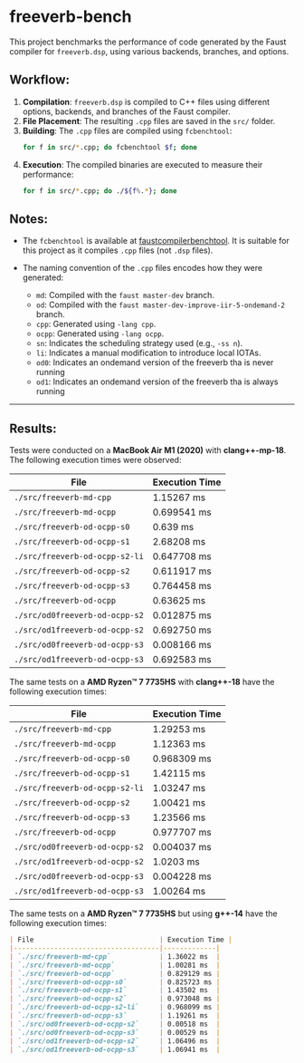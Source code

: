 
# freeverb-bench
This project benchmarks the performance of code generated by the Faust compiler for `freeverb.dsp`, using various backends, branches, and options.

## Workflow:
1. **Compilation**: `freeverb.dsp` is compiled to C++ files using different options, backends, and branches of the Faust compiler.
2. **File Placement**: The resulting `.cpp` files are saved in the `src/` folder.
3. **Building**: The `.cpp` files are compiled using `fcbenchtool`:
   ```bash
   for f in src/*.cpp; do fcbenchtool $f; done
   ```
4. **Execution**: The compiled binaries are executed to measure their performance:
   ```bash
   for f in src/*.cpp; do ./${f%.*}; done
   ```

## Notes:
- The `fcbenchtool` is available at [faustcompilerbenchtool](https://github.com/orlarey/faustcompilerbenchtool). It is suitable for this project as it compiles `.cpp` files (not `.dsp` files).
- The naming convention of the `.cpp` files encodes how they were generated:

  - `md`: Compiled with the `faust master-dev` branch.
  - `od`: Compiled with the `faust master-dev-improve-iir-5-ondemand-2` branch.
  - `cpp`: Generated using `-lang cpp`.
  - `ocpp`: Generated using `-lang ocpp`.
  - `sn`: Indicates the scheduling strategy used (e.g., `-ss n`).
  - `li`: Indicates a manual modification to introduce local IOTAs.
  - `od0`: Indicates an ondemand version of the freeverb tha is never running
  - `od1`: Indicates an ondemand version of the freeverb tha is always running
  

---

## Results:
Tests were conducted on a **MacBook Air M1 (2020)** with **clang++-mp-18**. The following execution times were observed:

| File                           | Execution Time |
| ------------------------------ | -------------- |
| `./src/freeverb-md-cpp`        | 1.15267 ms     |
| `./src/freeverb-md-ocpp`       | 0.699541 ms    |
| `./src/freeverb-od-ocpp-s0`    | 0.639 ms       |
| `./src/freeverb-od-ocpp-s1`    | 2.68208 ms     |
| `./src/freeverb-od-ocpp-s2-li` | 0.647708 ms    |
| `./src/freeverb-od-ocpp-s2`    | 0.611917 ms    |
| `./src/freeverb-od-ocpp-s3`    | 0.764458 ms    |
| `./src/freeverb-od-ocpp`       | 0.63625 ms     |
| `./src/od0freeverb-od-ocpp-s2` | 0.012875 ms    |
| `./src/od1freeverb-od-ocpp-s2` | 0.692750 ms    |
| `./src/od0freeverb-od-ocpp-s3` | 0.008166 ms    |
| `./src/od1freeverb-od-ocpp-s3` | 0.692583 ms    |

The same tests on a **AMD Ryzen™ 7 7735HS** with **clang++-18** have the following execution times:

| File                           | Execution Time |
| ------------------------------ | -------------- |
| `./src/freeverb-md-cpp`        | 1.29253 ms     |
| `./src/freeverb-md-ocpp`       | 1.12363 ms     |
| `./src/freeverb-od-ocpp-s0`    | 0.968309 ms    |
| `./src/freeverb-od-ocpp-s1`    | 1.42115 ms     |
| `./src/freeverb-od-ocpp-s2-li` | 1.03247 ms     |
| `./src/freeverb-od-ocpp-s2`    | 1.00421 ms     |
| `./src/freeverb-od-ocpp-s3`    | 1.23566 ms     |
| `./src/freeverb-od-ocpp`       | 0.977707 ms    |
| `./src/od0freeverb-od-ocpp-s2` | 0.004037 ms    |
| `./src/od1freeverb-od-ocpp-s2` | 1.0203 ms      |
| `./src/od0freeverb-od-ocpp-s3` | 0.004228 ms    |
| `./src/od1freeverb-od-ocpp-s3` | 1.00264 ms     |

The same tests on a **AMD Ryzen™ 7 7735HS** but using **g++-14** have the following execution times:

```markdown
| File                               | Execution Time |
|------------------------------------|-------------|
| `./src/freeverb-md-cpp`            | 1.36022 ms  |
| `./src/freeverb-md-ocpp`           | 1.00281 ms  |
| `./src/freeverb-od-ocpp`           | 0.829129 ms |
| `./src/freeverb-od-ocpp-s0`        | 0.825723 ms |
| `./src/freeverb-od-ocpp-s1`        | 1.43502 ms  |
| `./src/freeverb-od-ocpp-s2`        | 0.973048 ms |
| `./src/freeverb-od-ocpp-s2-li`     | 0.968099 ms |
| `./src/freeverb-od-ocpp-s3`        | 1.19261 ms  |
| `./src/od0freeverb-od-ocpp-s2`     | 0.00518 ms  |
| `./src/od0freeverb-od-ocpp-s3`     | 0.00529 ms  |
| `./src/od1freeverb-od-ocpp-s2`     | 1.06496 ms  |
| `./src/od1freeverb-od-ocpp-s3`     | 1.06941 ms  |
``````

